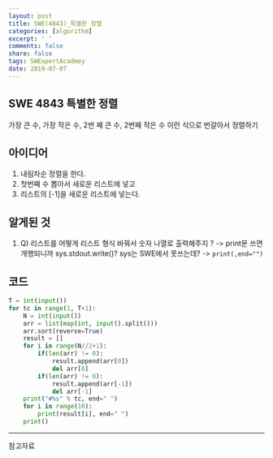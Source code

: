 ```yaml
---
layout: post
title: SWE(4843)_특별한 정렬
categories: [algorithm]
excerpt: ' '
comments: false
share: false
tags: SWExpertAcadmey
date: 2019-07-07
---
```


## SWE 4843 특별한 정렬

가장 큰 수, 가장 작은 수, 2번 째 큰 수, 2번째 작은 수 이런 식으로 번갈아서 정렬하기

## 아이디어

1. 내림차순 정렬을 한다.
2. 첫번째 수 뽑아서 새로운 리스트에 넣고
3. 리스트의 [-1]을 새로운 리스트에 넣는다.

## 알게된 것

1. Q) 리스트를 어떻게 리스트 형식 바꿔서 숫자 나열로 출력해주지 ? -> print문 쓰면 개행되니까 sys.stdout.write()? sys는 SWE에서 못쓰는데? -> `print(,end="")`

## 코드

```python
T = int(input())
for tc in range(1, T+1):
    N = int(input())
    arr = list(map(int, input().split()))
    arr.sort(reverse=True)
    result = []
    for i in range(N//2+1):
        if(len(arr) != 0):
            result.append(arr[0])
            del arr[0]
        if(len(arr) != 0):
            result.append(arr[-1])
            del arr[-1]
    print("#%s" % tc, end=" ")
    for i in range(10):
        print(result[i], end=" ")
    print()

```

---

참고자료
